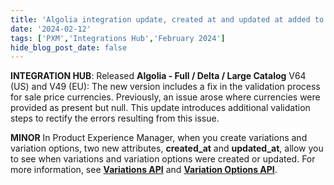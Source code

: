 ```yaml
---
title: 'Algolia integration update, created at and updated at added to variations and variation options'
date: '2024-02-12'
tags: ['PXM','Integrations Hub','February 2024']
hide_blog_post_date: false
---
```


**INTEGRATION HUB**: Released **Algolia - Full / Delta / Large Catalog** V64 (US) and V49 (EU): The new version includes a fix in the validation process for sale price currencies. Previously, an issue arose where currencies were provided as present but null. This update introduces additional validation steps to rectify the errors resulting from this issue.

**MINOR** In Product Experience Manager, when you create variations and variation options, two new attributes, **created\_at** and **updated\_at**, allow you to see when variations and variation options were created or updated. For more information, see **[Variations API](https://elasticpath.dev/docs/pxm/products/pxm-product-variations/pxm-product-variations-api/variation-api-overview)** and **[Variation Options API](https://elasticpath.dev/docs/pxm/products/pxm-product-variations/pxm-variation-options-api/variation-options-api-overview)**.

